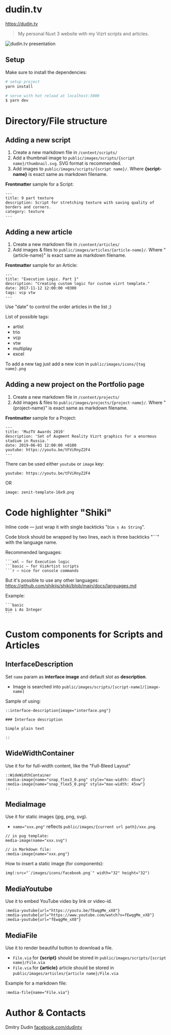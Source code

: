 # dudin.tv

https://dudin.tv

> My personal Nuxt 3 website with my Vizrt scripts and articles.

![dudin.tv presentation](https://github.com/dudintv/dudin.tv/raw/master/public/images/for-github-readme/dudin.tv-presentation.gif)

## Setup

Make sure to install the dependencies:

```bash
# setup project
yarn install

# serve with hot reload at localhost:3000
$ yarn dev
```

# Directory/File structure

## Adding a new script

1. Create a new markdown file in `/content/scripts/`
2. Add a thumbnail image to `public/images/scripts/{script name}/thumbnail.svg`. SVG format is recommended.
3. Add images to `public/images/scripts/{script name}/`. Where **{script-name}** is exact same as markdown filename.

**Frontmatter** sample for a Script:

```
---
title: 9 part texture
description: Script for stretching texture with saving quality of borders and corners.
category: texture
---
```

## Adding a new article

1. Create a new markdown file in `/content/articles/`
2. Add images & files to `public/images/articles/{article-name}/`. Where "{article-name}" is exact same as markdown filename.

**Frontmatter** sample for an Article:

```
---
title: "Execution Logic. Part 1"
description: "Creating custom logic for custom vizrt template."
date: 2017-11-12 12:00:00 +0300
tags: vcp vtw
---
```

Use "date" to control the order articles in the list ;)

List of possible tags:

- artist
- trio
- vcp
- vtw
- multiplay
- excel

To add a new tag just add a new icon in `public/images/icons/{tag name}.png`

## Adding a new project on the Portfolio page

1. Create a new markdown file in `/content/projects/`
2. Add images & files to `public/images/projects/{project-name}/`. Where "{project-name}" is exact same as markdown filename.

**Frontmatter** sample for a Project:

```
---
title: 'MuzTV Awards 2019'
description: 'Set of Augment Reality Vizrt graphics for a enormous stadium in Russia.'
date: 2019-06-01 12:00:00 +0100
youtube: https://youtu.be/tFViRnyZ2F4
---
```

There can be used either `youtube` or `image` key:

```
youtube: https://youtu.be/tFViRnyZ2F4
```

OR

```
image: zenit-template-16x9.png
```

# Code highlighter "Shiki"

Inline code — just wrap it with single backticks "`Dim s As String`".

Code block should be wrapped by two lines, each is three backticks "```" with the language name.

Recommended languages:

````
```xml — for Execution logic
```basic — for VizArtist scripts
```r — nice for console commands
````

But it's possible to use any other languages: https://github.com/shikijs/shiki/blob/main/docs/languages.md

Example:

````
```basic
Dim i As Integer
```
````

# Custom components for Scripts and Articles

## InterfaceDescription

Set `name` param as **interface image** and default slot as **description**.

- Image is searched into `public/images/scripts/[script-name]/[image-name]`

Sample of using:

```
::interface-description{image="interface.png"}

### Interface description

Simple plain text

::
```

## WideWidthContainer

Use it for for full-width content, like the "Full-Bleed Layout"

```
::WideWidthContainer
:media-image{name="snap_flex3_0.png" style="max-width: 45vw"}
:media-image{name="snap_flex5_0.png" style="max-width: 45vw"}
::
```

## MediaImage

Use it for static images (jpg, png, svg).

- `name="xxx.png"` reflects `public/images/{current url path}/xxx.png`.

```
// in pug template:
media-image(name="xxx.svg")

// in Markdown file:
:media-image{name="xxx.png"}
```

How to insert a static image (for components):

```
img(:src="`/images/icons/facebook.png`" width="32" height="32")
```

## MediaYoutube

Use it to embed YouTube video by link or video-id.

```
:media-youtube{url="https://youtu.be/fEwqgMe_xX8"}
:media-youtube{url="https://www.youtube.com/watch?v=fEwqgMe_xX8"}
:media-youtube{url="fEwqgMe_xX8"}
```

## MediaFile

Use it to render beautiful button to download a file.

- `File.via` for **{script}** should be stored in `public/images/scripts/{script name}/File.via`
- `File.via` for **{article}** article should be stored in `public/images/articles/{article name}/File.via`

Example for a markdown file:

```
:media-file{name="File.via"}
```

# Author & Contacts

Dmitry Dudin
<a href="https://www.facebook.com/dudintv" onclick="return ! window.open(this.href);">facebook.com/dudintv</a>
